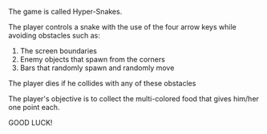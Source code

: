 The game is called Hyper-Snakes.

The player controls a snake with the use of the four arrow keys while avoiding obstacles such as:
1. The screen boundaries
2. Enemy objects that spawn from the corners
3. Bars that randomly spawn and randomly move 

The player dies if he collides with any of these obstacles

The player's objective is to collect the multi-colored food that gives him/her one point each. 

GOOD LUCK!

